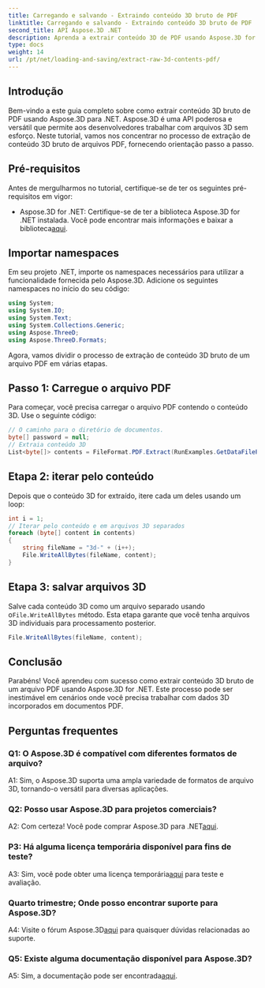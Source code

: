 ```yaml
---
title: Carregando e salvando - Extraindo conteúdo 3D bruto de PDF
linktitle: Carregando e salvando - Extraindo conteúdo 3D bruto de PDF
second_title: API Aspose.3D .NET
description: Aprenda a extrair conteúdo 3D de PDF usando Aspose.3D for .NET. Guia passo a passo com exemplos de código.
type: docs
weight: 14
url: /pt/net/loading-and-saving/extract-raw-3d-contents-pdf/
---
```

## Introdução

Bem-vindo a este guia completo sobre como extrair conteúdo 3D bruto de PDF usando Aspose.3D para .NET. Aspose.3D é uma API poderosa e versátil que permite aos desenvolvedores trabalhar com arquivos 3D sem esforço. Neste tutorial, vamos nos concentrar no processo de extração de conteúdo 3D bruto de arquivos PDF, fornecendo orientação passo a passo.

## Pré-requisitos

Antes de mergulharmos no tutorial, certifique-se de ter os seguintes pré-requisitos em vigor:

-  Aspose.3D for .NET: Certifique-se de ter a biblioteca Aspose.3D for .NET instalada. Você pode encontrar mais informações e baixar a biblioteca[aqui](https://releases.aspose.com/3d/net/).

## Importar namespaces

Em seu projeto .NET, importe os namespaces necessários para utilizar a funcionalidade fornecida pelo Aspose.3D. Adicione os seguintes namespaces no início do seu código:

```csharp
using System;
using System.IO;
using System.Text;
using System.Collections.Generic;
using Aspose.ThreeD;
using Aspose.ThreeD.Formats;
```

Agora, vamos dividir o processo de extração de conteúdo 3D bruto de um arquivo PDF em várias etapas.

## Passo 1: Carregue o arquivo PDF

Para começar, você precisa carregar o arquivo PDF contendo o conteúdo 3D. Use o seguinte código:

```csharp
// O caminho para o diretório de documentos.
byte[] password = null;
// Extraia conteúdo 3D
List<byte[]> contents = FileFormat.PDF.Extract(RunExamples.GetDataFilePath("House_Design.pdf"), password);
```

## Etapa 2: iterar pelo conteúdo

Depois que o conteúdo 3D for extraído, itere cada um deles usando um loop:

```csharp
int i = 1;
// Iterar pelo conteúdo e em arquivos 3D separados
foreach (byte[] content in contents)
{
    string fileName = "3d-" + (i++);
    File.WriteAllBytes(fileName, content);
}
```

## Etapa 3: salvar arquivos 3D

 Salve cada conteúdo 3D como um arquivo separado usando o`File.WriteAllBytes` método. Esta etapa garante que você tenha arquivos 3D individuais para processamento posterior.

```csharp
File.WriteAllBytes(fileName, content);
```

## Conclusão

Parabéns! Você aprendeu com sucesso como extrair conteúdo 3D bruto de um arquivo PDF usando Aspose.3D for .NET. Este processo pode ser inestimável em cenários onde você precisa trabalhar com dados 3D incorporados em documentos PDF.

## Perguntas frequentes

### Q1: O Aspose.3D é compatível com diferentes formatos de arquivo?

A1: Sim, o Aspose.3D suporta uma ampla variedade de formatos de arquivo 3D, tornando-o versátil para diversas aplicações.

### Q2: Posso usar Aspose.3D para projetos comerciais?

 A2: Com certeza! Você pode comprar Aspose.3D para .NET[aqui](https://purchase.aspose.com/buy).

### P3: Há alguma licença temporária disponível para fins de teste?

 A3: Sim, você pode obter uma licença temporária[aqui](https://purchase.aspose.com/temporary-license/) para teste e avaliação.

### Quarto trimestre; Onde posso encontrar suporte para Aspose.3D?

 A4: Visite o fórum Aspose.3D[aqui](https://forum.aspose.com/c/3d/18) para quaisquer dúvidas relacionadas ao suporte.

### Q5: Existe alguma documentação disponível para Aspose.3D?

 A5: Sim, a documentação pode ser encontrada[aqui](https://reference.aspose.com/3d/net/).